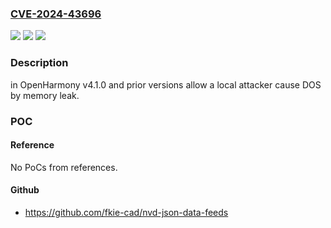 ### [CVE-2024-43696](https://cve.mitre.org/cgi-bin/cvename.cgi?name=CVE-2024-43696)
![](https://img.shields.io/static/v1?label=Product&message=OpenHarmony&color=blue)
![](https://img.shields.io/static/v1?label=Version&message=v4.0.0%3C%3D%204.1.0%20&color=brighgreen)
![](https://img.shields.io/static/v1?label=Vulnerability&message=CWE-401%20Missing%20Release%20of%20Memory%20after%20Effective%20Lifetime&color=brighgreen)

### Description

in OpenHarmony v4.1.0 and prior versions allow a local attacker cause DOS by memory leak.

### POC

#### Reference
No PoCs from references.

#### Github
- https://github.com/fkie-cad/nvd-json-data-feeds

